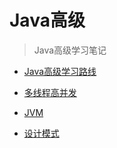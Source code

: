 # Java高级


> Java高级学习笔记

- [Java高级学习路线](Java高级/Java高级学习路线.md)

- [多线程高并发](Java高级/多线程高并发/)

- [JVM](Java高级/JVM/)

- [设计模式](Java高级/设计模式/设计模式.md)